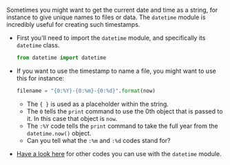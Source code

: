 Sometimes you might want to get the current date and time as a string, for instance to give unique names to files or data. The `datetime` module is incredibly useful for creating such timestamps.

- First you'll need to import the `datetime` module, and specifically its `datetime` class.

	```python
	from datetime import datetime
	```
  
- If you want to use the timestamp to name a file, you might want to use this for instance:

	```python
	filename = "{0:%Y}-{0:%m}-{0:%d}".format(now)
  ``` 
	- The `{ }` is used as a placeholder within the string.
	- The `0` tells the `print` command to use the 0th object that is passed to it. In this case that object is `now`.
	- The `:%Y` code tells the `print` command to take the full year from the `datetime.now()` object.
  - Can you tell what the `:%m` and  `:%d` codes stand for?

- [Have a look here](http://strftime.org/) for other codes you can use with the `datetime` module.
